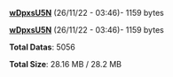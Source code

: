 [**wDpxsU5N**](/data/wDpxsU5N.txt) (26/11/22 - 03:46)- 1159 bytes

[**wDpxsU5N**](/data/wDpxsU5N.txt) (26/11/22 - 03:46)- 1159 bytes

**Total Datas**: 5056

**Total Size**: 28.16 MB / 28.2 MB